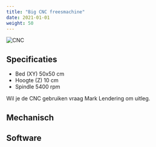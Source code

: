 ```yaml
---
title: "Big CNC freesmachine"
date: 2021-01-01
weight: 50
---
```


![CNC](/images/Big_CNC_machine_Picture.jpg)

## Specificaties
 * Bed (XY) 50x50 cm
 * Hoogte (Z) 10 cm
 * Spindle 5400 rpm

Wil je de CNC gebruiken vraag Mark Lendering om uitleg.

## Mechanisch

## Software

